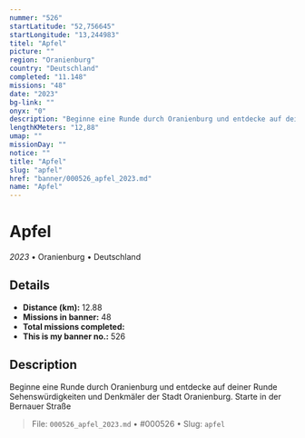 ```yaml
---
nummer: "526"
startLatitude: "52,756645"
startLongitude: "13,244983"
titel: "Apfel"
picture: ""
region: "Oranienburg"
country: "Deutschland"
completed: "11.148"
missions: "48"
date: "2023"
bg-link: ""
onyx: "0"
description: "Beginne eine Runde durch Oranienburg und entdecke auf deiner Runde Sehenswürdigkeiten und Denkmäler der Stadt Oranienburg. Starte in der Bernauer Straße"
lengthKMeters: "12,88"
umap: ""
missionDay: ""
notice: ""
title: "Apfel"
slug: "apfel"
href: "banner/000526_apfel_2023.md"
name: "Apfel"
---
```

# Apfel

*2023* • Oranienburg • Deutschland





## Details
- **Distance (km):** 12.88
- **Missions in banner:** 48
- **Total missions completed:** 
- **This is my banner no.:** 526



## Description
Beginne eine Runde durch Oranienburg und entdecke auf deiner Runde Sehenswürdigkeiten und Denkmäler der Stadt Oranienburg. Starte in der Bernauer Straße




> File: `000526_apfel_2023.md` • #000526 • Slug: `apfel`
